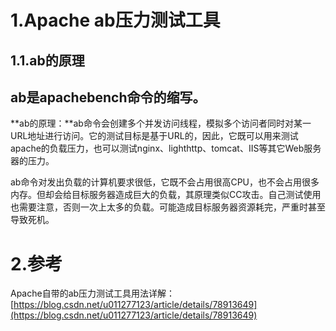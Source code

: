 # 1.Apache ab压力测试工具

## 1.1.ab的原理

## **ab**是apachebench命令的缩写。

**ab的原理：**ab命令会创建多个并发访问线程，模拟多个访问者同时对某一URL地址进行访问。它的测试目标是基于URL的，因此，它既可以用来测试apache的负载压力，也可以测试nginx、lighthttp、tomcat、IIS等其它Web服务器的压力。

ab命令对发出负载的计算机要求很低，它既不会占用很高CPU，也不会占用很多内存。但却会给目标服务器造成巨大的负载，其原理类似CC攻击。自己测试使用也需要注意，否则一次上太多的负载。可能造成目标服务器资源耗完，严重时甚至导致死机。

# 2.参考

Apache自带的ab压力测试工具用法详解：  
[https://blog.csdn.net/u011277123/article/details/78913649](https://blog.csdn.net/u011277123/article/details/78913649)

